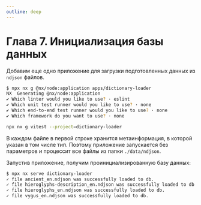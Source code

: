 ```yaml
---
outline: deep
---
```


# Глава 7. Инициализация базы данных

Добавим еще одно приложение для загрузки подготовленных данных из `ndjson` файлов.

```bash
$ npx nx g @nx/node:application apps/dictionary-loader
NX  Generating @nx/node:application
✔ Which linter would you like to use? · eslint
✔ Which unit test runner would you like to use? · none
✔ Which end-to-end test runner would you like to use? · none
✔ Which framework do you want to use? · none

npx nx g vitest --project=dictionary-loader
```

В каждом файле в первой строке хранится метаинформация, в которой указан в том числе тип. Поэтому приложение
запускается без параметров и процессит все файлы из папки `./data/ndjson`.

Запустив приложение, получим проинициализированную базу данных:

```bash
$ npx nx serve dictionary-loader
✓ file ancient_en.ndjson was successfully loaded to db.
✓ file hieroglyphs-description_en.ndjson was successfully loaded to db.
✓ file hieroglyphs_en.ndjson was successfully loaded to db.
✓ file vygus_en.ndjson was successfully loaded to db.


```
